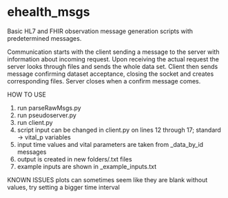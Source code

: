 # ehealth_msgs
Basic HL7 and FHIR observation message generation scripts with predetermined messages.

Communication starts with the client sending a message to the server with information about incoming request. Upon receiving the actual request the server looks through files and sends the whole data set. Client then sends message confirming dataset acceptance, closing the socket and creates corresponding files. Server closes when a confirm message comes.

HOW TO USE

1. run parseRawMsgs.py
2. run pseudoserver.py
3. run client.py
4. script input can be changed in client.py on lines 12 through 17; standard -> vital_p variables
5. input time values and vital parameters are taken from _data_by_id messages
6. output is created in new folders/.txt files
7. example inputs are shown in _example_inputs.txt

KNOWN ISSUES
plots can sometimes seem like they are blank without values, try setting a bigger time interval
